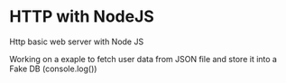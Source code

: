 # HTTP with NodeJS

Http basic web server with Node JS

Working on a exaple to fetch user data from JSON file and store it into a Fake DB (console.log())

